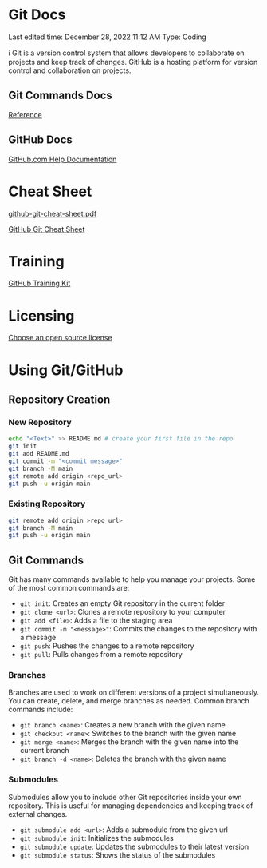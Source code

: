 # Git Docs

Last edited time: December 28, 2022 11:12 AM
Type: Coding

<aside>
ℹ️ Git is a version control system that allows developers to collaborate on projects and keep track of changes. GitHub is a hosting platform for version control and collaboration on projects.

</aside>

## Git Commands Docs

[Reference](https://git-scm.com/docs)

## GitHub Docs

[GitHub.com Help Documentation](https://docs.github.com/en)

# Cheat Sheet

[github-git-cheat-sheet.pdf](github-git-cheat-sheet.pdf)

[GitHub Git Cheat Sheet](https://training.github.com/downloads/github-git-cheat-sheet/)

# Training

[GitHub Training Kit](https://training.github.com/)

# Licensing

[Choose an open source license](https://choosealicense.com/)

# Using Git/GitHub

## Repository Creation

### New Repository

```bash
echo "<Text>" >> README.md # create your first file in the repo
git init
git add README.md
git commit -m "<commit message>"
git branch -M main
git remote add origin <repo_url>
git push -u origin main
```

### Existing Repository

```bash
git remote add origin >repo_url>
git branch -M main
git push -u origin main
```

## Git Commands

Git has many commands available to help you manage your projects. Some of the most common commands are:

- `git init`: Creates an empty Git repository in the current folder
- `git clone <url>`: Clones a remote repository to your computer
- `git add <file>`: Adds a file to the staging area
- `git commit -m "<message>"`: Commits the changes to the repository with a message
- `git push`: Pushes the changes to a remote repository
- `git pull`: Pulls changes from a remote repository

### Branches

Branches are used to work on different versions of a project simultaneously. You can create, delete, and merge branches as needed. Common branch commands include:

- `git branch <name>`: Creates a new branch with the given name
- `git checkout <name>`: Switches to the branch with the given name
- `git merge <name>`: Merges the branch with the given name into the current branch
- `git branch -d <name>`: Deletes the branch with the given name

### Submodules

Submodules allow you to include other Git repositories inside your own repository. This is useful for managing dependencies and keeping track of external changes.

- `git submodule add <url>`: Adds a submodule from the given url
- `git submodule init`: Initializes the submodules
- `git submodule update`: Updates the submodules to their latest version
- `git submodule status`: Shows the status of the submodules